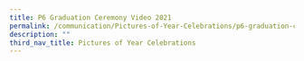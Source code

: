 ```yaml
---
title: P6 Graduation Ceremony Video 2021
permalink: /communication/Pictures-of-Year-Celebrations/p6-graduation-ceremony-video-2021
description: ""
third_nav_title: Pictures of Year Celebrations
---
```

